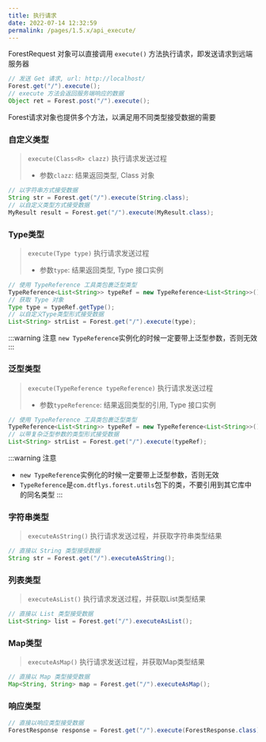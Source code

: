 ```yaml
---
title: 执行请求
date: 2022-07-14 12:32:59
permalink: /pages/1.5.x/api_execute/
---
```


ForestRequest 对象可以直接调用 `execute()` 方法执行请求，即发送请求到远端服务器

```java
// 发送 Get 请求, url: http://localhost/
Forest.get("/").execute();
// execute 方法会返回服务端响应的数据
Object ret = Forest.post("/").execute();
```

Forest请求对象也提供多个方法，以满足用不同类型接受数据的需要

### 自定义类型

> `execute(Class<R> clazz)` 执行请求发送过程
>- 参数`clazz`:  结果返回类型, Class 对象

```java
// 以字符串方式接受数据
String str = Forest.get("/").execute(String.class);
// 以自定义类型方式接受数据
MyResult result = Forest.get("/").execute(MyResult.class);
```

### Type类型

> `execute(Type type)` 执行请求发送过程
>- 参数`type`:  结果返回类型, Type 接口实例

```java
// 使用 TypeReference 工具类包裹泛型类型
TypeReference<List<String>> typeRef = new TypeReference<List<String>>() {};
// 获取 Type 对象
Type type = typeRef.getType();
// 以自定义Type类型形式接受数据
List<String> strList = Forest.get("/").execute(type);
```

:::warning 注意
`new TypeReference`实例化的时候一定要带上泛型参数，否则无效
:::


### 泛型类型

> `execute(TypeReference typeReference)` 执行请求发送过程
>- 参数`typeReference`:  结果返回类型的引用, Type 接口实例

```java
// 使用 TypeReference 工具类包裹泛型类型
TypeReference<List<String>> typeRef = new TypeReference<List<String>>() {};
// 以带复杂泛型参数的类型形式接受数据
List<String> strList = Forest.get("/").execute(typeRef);
```

:::warning 注意
- `new TypeReference`实例化的时候一定要带上泛型参数，否则无效
- `TypeReference`是`com.dtflys.forest.utils`包下的类，不要引用到其它库中的同名类型
  :::


### 字符串类型

> `executeAsString()` 执行请求发送过程，并获取字符串类型结果

```java
// 直接以 String 类型接受数据
String str = Forest.get("/").executeAsString();
```

### 列表类型

> `executeAsList()` 执行请求发送过程，并获取List类型结果

```java
// 直接以 List 类型接受数据
List<String> list = Forest.get("/").executeAsList();
```

### Map类型

> `executeAsMap()` 执行请求发送过程，并获取Map类型结果

```java
// 直接以 Map 类型接受数据
Map<String, String> map = Forest.get("/").executeAsMap();
```

### 响应类型

```java
// 直接以响应类型接受数据
ForestResponse response = Forest.get("/").execute(ForestResponse.class);
```
